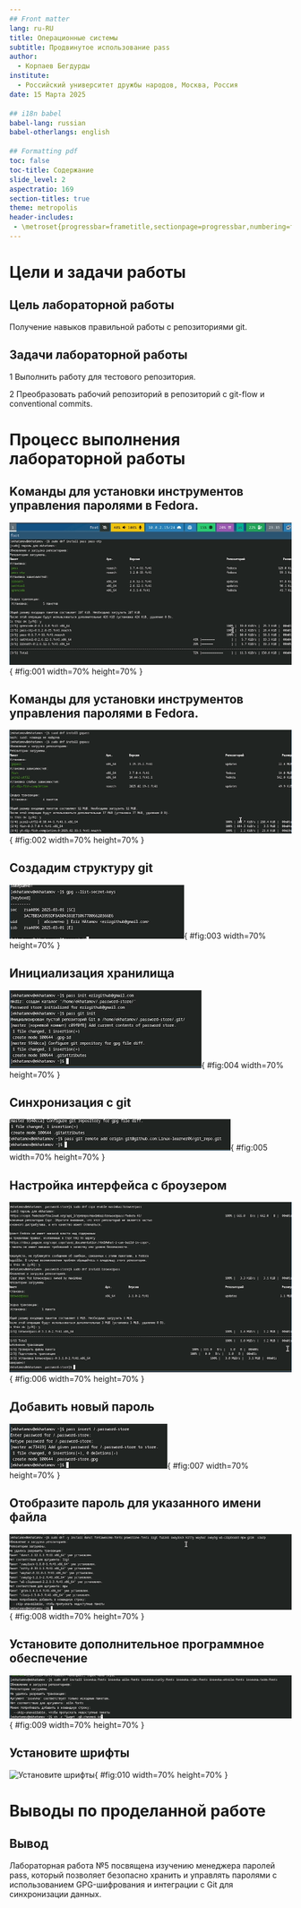 ```yaml
---
## Front matter
lang: ru-RU
title: Операционные системы
subtitle: Продвинутое использование pass
author:
  - Корпаев Бегдурды
institute:
  - Российский университет дружбы народов, Москва, Россия
date: 15 Марта 2025

## i18n babel
babel-lang: russian
babel-otherlangs: english

## Formatting pdf
toc: false
toc-title: Содержание
slide_level: 2
aspectratio: 169
section-titles: true
theme: metropolis
header-includes:
 - \metroset{progressbar=frametitle,sectionpage=progressbar,numbering=fraction}
---
```


# Цели и задачи работы

## Цель лабораторной работы

Получение навыков правильной работы с репозиториями git.

## Задачи лабораторной работы

1 Выполнить работу для тестового репозитория.

2 Преобразовать рабочий репозиторий в репозиторий с git-flow и conventional commits.

# Процесс выполнения лабораторной работы

## Kоманды для установки инструментов управления паролями в Fedora.

![pass](image/01.png){ #fig:001 width=70% height=70% }

## Kоманды для установки инструментов управления паролями в Fedora.

![установка gopass](image/02.png){ #fig:002 width=70% height=70% }

## Создадим структуру git

![Ключи](image/03.png){ #fig:003 width=70% height=70% }

## Инициализация хранилища

![Инициализация хранилища](image/04.png){ #fig:004 width=70% height=70% }

## Синхронизация с git

![Синхронизация с git](image/05.png){ #fig:005 width=70% height=70% }

## Настройка интерфейса с броузером

![Настройка интерфейса с броузером](image/06.png){ #fig:006 width=70% height=70% }

## Добавить новый пароль

![сохранить пароль](image/07.png){ #fig:007 width=70% height=70% }

## Отобразите пароль для указанного имени файла

![Отобразите пароль для указанного имени файла](image/08.png){ #fig:008 width=70% height=70% }

## Установите дополнительное программное обеспечение

![Установите дополнительное программное обеспечение](image/09.png){ #fig:009 width=70% height=70% }

## Установите шрифты

![Установите шрифты](image/10.png){ #fig:010 width=70% height=70% }


# Выводы по проделанной работе

## Вывод

Лабораторная работа №5 посвящена изучению менеджера паролей pass, который позволяет безопасно хранить и управлять паролями с использованием GPG-шифрования и интеграции с Git для синхронизации данных.
